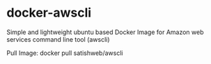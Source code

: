 # docker-awscli
Simple and lightweight ubuntu based Docker Image for Amazon web services command line tool (awscli)

Pull Image: docker pull satishweb/awscli